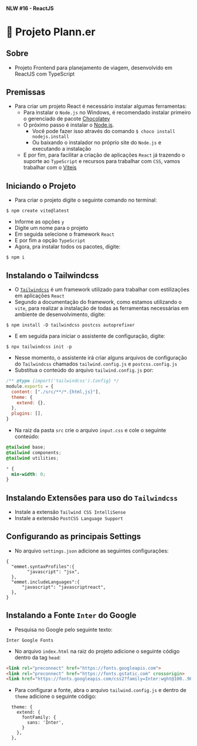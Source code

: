#### NLW #16 - ReactJS
# 🚀 Projeto Plann.er

## Sobre
- Projeto Frontend para planejamento de viagem, desenvolvido em ReactJS com TypeScript

## Premissas
- Para criar um projeto React é necessário instalar algumas ferramentas:
  - Para instalar o `Node.js` no Windows, é recomendado instalar primeiro o gerenciado de pacote [Chocolatey](chocolatey.org)
  - O próximo passo é instalar o [Node.js](nodejs.org).
    - Você pode fazer isso através do comando `$ choco install nodejs.install`
    - Ou baixando o instalador no próprio site do `Node.js` e executando a instalação
  - E por fim, para facilitar a criação de aplicações `React` já trazendo o suporte ao `TypeScript` e recursos para trabalhar com `CSS`, vamos trabalhar com o [Vitejs](vitestjs.dev)


## Iniciando o Projeto
- Para criar o projeto digite o seguinte comando no terminal:
```
$ npm create vite@latest
```
- Informe as opções `y`
- Digite um nome para o projeto
- Em seguida selecione o framework `React`
- E por fim a opção `TypeScript`
- Agora, pra instalar todos os pacotes, digite:
```
$ npm i
```

## Instalando o Tailwindcss
- O [`Tailwindcss`](tailwindcss.com) é um framework utilizado para trabalhar com estilizações em aplicações `React`
- Segundo a documentação do framework, como estamos utilizando o `vite`, para realizar a instalação de todas as ferramentas necessárias em ambiente de desenvolvimento, digite:
```
$ npm install -D tailwindcss postcss autoprefixer
```
- E em seguida para iniciar o assistente de configuração, digite:
```
$ npx tailwindcss init -p
```
- Nesse momento, o assistente irá criar alguns arquivos de configuração do `Tailwindcss` chamados `tailwind.config.js` e `postcss.config.js`
- Substitua o conteúdo do arquivo `tailwind.config.js` por:
```js
/** @type {import('tailwindcss').Config} */
module.exports = {
  content: ["./src/**/*.{html,js}"],
  theme: {
    extend: {},
  },
  plugins: [],
}
```
- Na raiz da pasta `src` crie o arquivo `input.css` e cole o seguinte conteúdo:
```css
@tailwind base;
@tailwind components;
@tailwind utilities;

* {
  min-width: 0;
}
```

## Instalando Extensões para uso do `Tailwindcss`
- Instale a extensão `Tailwind CSS IntelliSense`
- Instale a extensão `PostCSS Language Support`

## Configurando as principais Settings
- No arquivo `settings.json` adicione as seguintes configurações:
```
{
  "emmet.syntaxProfiles":{
        "javascript": "jsx",
  },
  "emmet.includeLanguages":{
      "javascript": "javascriptreact",
  },
}
```

## Instalando a Fonte `Inter` do Google
- Pesquisa no Google pelo seguinte texto:
```
Inter Google Fonts
```
- No arquivo `index.html` na raiz do projeto adicione o seguinte código dentro da tag `head`:
```html
<link rel="preconnect" href="https://fonts.googleapis.com">
<link rel="preconnect" href="https://fonts.gstatic.com" crossorigin>
<link href="https://fonts.googleapis.com/css2?family=Inter:wght@100..900&display=swap" rel="stylesheet">
```
- Para configurar a fonte, abra o arquivo `tailwind.config.js` e dentro de `theme` adicione o seguinte código:
```
  theme: {
    extend: {
      fontFamily: {
        sans: 'Inter',
      }
    },
  },
```
